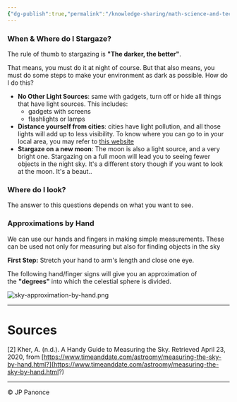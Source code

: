```yaml
---
{"dg-publish":true,"permalink":"/knowledge-sharing/math-science-and-technology/your-guide-to-stargazing-with-no-tools/","created":"2025-02-14","updated":"2025-02-14"}
---
```



### When & Where do I Stargaze?

 The rule of thumb to stargazing is **"The darker, the better"**. 
 
 That means, you must do it at night of course. But that also means, you must do some steps to make your environment as dark as possible. How do I do this?
 
 - **No Other Light Sources**: same with gadgets, turn off or hide all things that have light sources. This includes:
	 - gadgets with screens
	 - flashlights or lamps
 - **Distance yourself from cities**: cities have light pollution, and all those lights will add up to less visibility. To know where you can go to in your local area, you may refer to [this website](https://www.lightpollutionmap.info/)
 - **Stargaze on a new moon**: The moon is also a light source, and a very bright one. Stargazing on a full moon will lead you to seeing fewer objects in the night sky. It's a different story though if you want to look at the moon. It's a beaut..

### Where do I look?
The answer to this questions depends on what you want to see. 

### Approximations by Hand

We can use our hands and fingers in making simple measurements. These can be used not only for measuring but also for finding objects in the sky

**First Step:** Stretch your hand to arm's length and close one eye.

The following hand/finger signs will give you an approximation of the **"degrees"** into which the celestial sphere is divided.

![sky-approximation-by-hand.png](/img/user/Resources/sky-approximation-by-hand.png)


---
# Sources
[2] Kher, A. (n.d.). A Handy Guide to Measuring the Sky. Retrieved April 23, 2020, from [https://www.timeanddate.com/astroomy/measuring-the-sky-by-hand.html?](https://www.timeanddate.com/astroomy/measuring-the-sky-by-hand.html?)


---
©️ JP Panonce